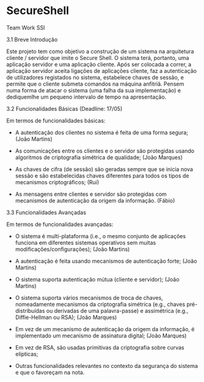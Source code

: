 # SecureShell
Team Work SSI 

3.1 Breve Introdução

Este projeto tem como objetivo a construção de um sistema na arquitetura cliente / servidor que imite o Secure Shell. O sistema terá, portanto, uma aplicação servidor e uma aplicação cliente. Após ser colocada a correr, a aplicação servidor aceita ligações de aplicações cliente, faz a autenticação de utilizadores registados no sistema, estabelece chaves de sessão, e permite que o cliente submeta comandos na máquina anfitriã. 
Pensem numa forma de atacar o sistema (uma falha da sua implementação) e dediquemlhe um pequeno intervalo de tempo na apresentação.

3.2 Funcionalidades Básicas (Deadline: 17/05)

Em termos de funcionalidades básicas:

- A autenticação dos clientes no sistema é feita de uma forma segura; (João Martins)

- As comunicações entre os clientes e o servidor são protegidas usando algoritmos de criptografia simétrica de qualidade; (João Marques)

- As chaves de cifra (de sessão) são geradas sempre que se inicia nova sessão e são estabelecidas chaves diferentes para todos os tipos de mecanismos criptográficos; (Rui)

- As mensagens entre clientes e servidor são protegidas com mecanismos de autenticação da origem da informação. (Fábio)

3.3 Funcionalidades Avançadas

Em termos de funcionalidades avançadas:

- O sistema é multi-plataforma (i.e., o mesmo conjunto de aplicações funciona em diferentes sistemas operativos sem muitas modificações/configurações); (João Martins)

- A autenticação é feita usando mecanismos de autenticação forte; (João Martins)

- O sistema suporta autenticação mútua (cliente e servidor); (João Martins)

- O sistema suporta vários mecanismos de troca de chaves, nomeadamente mecanismos da criptografia simétrica (e.g., chaves pré-distribuídas ou derivadas de uma palavra-passe) e assimétrica (e.g., Diffie-Hellman ou RSA); (João Marques)

- Em vez de um mecanismo de autenticação da origem da informação, é implementado um mecanismo de assinatura digital; (João Marques)

- Em vez de RSA, são usadas primitivas da criptografia sobre curvas elípticas;

- Outras funcionalidades relevantes no contexto da segurança do sistema e que o favoreçam na nota.

